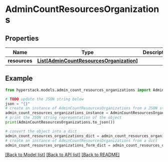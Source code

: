 # AdminCountResourcesOrganizations


## Properties

Name | Type | Description | Notes
------------ | ------------- | ------------- | -------------
**resources** | [**List[AdminCountResourcesOrganization]**](AdminCountResourcesOrganization.md) |  | [optional] 

## Example

```python
from hyperstack.models.admin_count_resources_organizations import AdminCountResourcesOrganizations

# TODO update the JSON string below
json = "{}"
# create an instance of AdminCountResourcesOrganizations from a JSON string
admin_count_resources_organizations_instance = AdminCountResourcesOrganizations.from_json(json)
# print the JSON string representation of the object
print(AdminCountResourcesOrganizations.to_json())

# convert the object into a dict
admin_count_resources_organizations_dict = admin_count_resources_organizations_instance.to_dict()
# create an instance of AdminCountResourcesOrganizations from a dict
admin_count_resources_organizations_form_dict = admin_count_resources_organizations.from_dict(admin_count_resources_organizations_dict)
```
[[Back to Model list]](../README.md#documentation-for-models) [[Back to API list]](../README.md#documentation-for-api-endpoints) [[Back to README]](../README.md)



